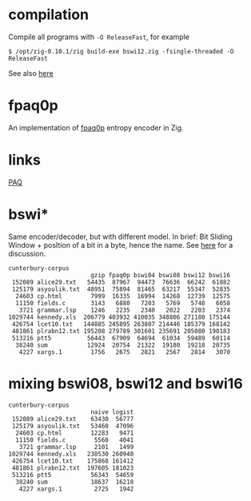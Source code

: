# compilation
Compile all programs with `-O ReleaseFast`, for example

```
$ /opt/zig-0.10.1/zig build-exe bswi12.zig -fsingle-threaded -O ReleaseFast
```

See also [here](https://ziggit.dev/t/strange-program-performance-dependence/525)

# fpaq0p
An implementation of [fpaq0p](http://nishi.dreamhosters.com/u/fpaq0p.cpp) entropy encoder in Zig.

# links
[PAQ](http://mattmahoney.net/dc/)

# bswi*

Same encoder/decoder, but with different model.
In brief: Bit Sliding Window + posItion of a bit in a byte, hence the name.
See [here](https://encode.su/threads/4008-A-model-for-fpaq0p-like-compressor) for a discussion.

```
cunterbury-corpus
                       gzip fpaq0p bswi04 bswi08 bswi12 bswi16
 152089 alice29.txt   54435  87967  94473  76636  66242  61882
 125179 asyoulik.txt  48951  75894  81465  63217  55347  52835
  24603 cp.html        7999  16335  16994  14268  12739  12575
  11150 fields.c       3143   6880   7203   5769   5740   6058
   3721 grammar.lsp    1246   2235   2340   2022   2203   2374
1029744 kennedy.xls  206779 403932 410035 348806 271180 175144
 426754 lcet10.txt   144885 245895 263807 214446 185379 168142
 481861 plrabn12.txt 195208 279789 301601 235691 205080 190183
 513216 ptt5          56443  67909  64694  61034  59489  60114
  38240 sum           12924  20754  21322  19180  19218  20735
   4227 xargs.1        1756   2675   2821   2567   2814   3070
```
# mixing bswi08, bswi12 and bswi16

```
cunterbury-corpus
                       naive logist
 152089 alice29.txt    63430  56777
 125179 asyoulik.txt   53460  47096
  24603 cp.html        12283   9471
  11150 fields.c        5560   4041
   3721 grammar.lsp     2101   1499
1029744 kennedy.xls   230530 260940
 426754 lcet10.txt    175868 161412
 481861 plrabn12.txt  197605 181023
 513216 ptt5           56343  54659
  38240 sum            18637  16218
   4227 xargs.1         2725   1942
```

